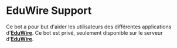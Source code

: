 # EduWire Support

Ce bot a pour but d'aider les utilisateurs des différentes applications d'**[EduWire](https://github.com/EduWire/)**. Ce bot est privé, seulement disponible sur le serveur d'**[EduWire](https://discord.gg/f923ePxXNS)**.
